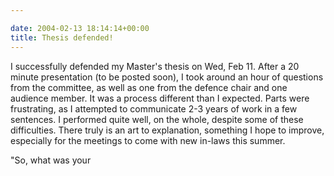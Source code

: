 ```yaml
---

date: 2004-02-13 18:14:14+00:00
title: Thesis defended!
---
```


I successfully defended my Master's thesis on Wed, Feb 11.  After a 20 minute presentation (to be posted soon), I took around an hour of questions from the committee, as well as one from the defence chair and one audience member.  It was a process different than I expected.  Parts were frustrating, as I attempted to communicate 2-3 years of work in a few sentences.  I performed quite well, on the whole, despite some of these difficulties.  There truly is an art to explanation, something I hope to improve, especially for the meetings to come with new in-laws this summer. 


"So, what was your
